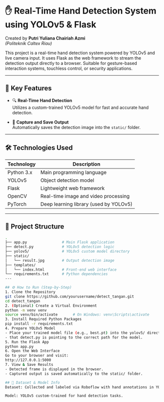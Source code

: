 # ✋ Real-Time Hand Detection System using YOLOv5 & Flask

Created by **Putri Yuliana Chairiah Azmi**  
*(Politeknik Caltex Riau)*

This project is a real-time hand detection system powered by YOLOv5 and live camera input. It uses Flask as the web framework to stream the detection output directly to a browser. Suitable for gesture-based interaction systems, touchless control, or security applications.

---

## 🚀 Key Features

- 🔍 **Real-Time Hand Detection**  
  Utilizes a custom-trained YOLOv5 model for fast and accurate hand detection.

- 📸 **Capture and Save Output**  
  Automatically saves the detection image into the `static/` folder.

---

## 🛠 Technologies Used

| Technology | Description |
|------------|-------------|
| Python 3.x | Main programming language |
| YOLOv5     | Object detection model |
| Flask      | Lightweight web framework |
| OpenCV     | Real-time image and video processing |
| PyTorch    | Deep learning library (used by YOLOv5) |

---

## 📁 Project Structure

```bash
.
├── app.py                # Main Flask application
├── detect.py             # YOLOv5 detection logic
├── yolov5/               # YOLOv5 custom model directory
├── static/
│   └── result.jpg        # Output detection image
├── templates/
│   └── index.html        # Front-end web interface
└── requirements.txt      # Python dependencies
---

## ⚙️ How to Run (Step-by-Step)
1. Clone the Repository
git clone https://github.com/yourusername/detect_tangan.git
cd detect_tangan
2. (Optional) Create a Virtual Environment
python -m venv venv
source venv/bin/activate       # On Windows: venv\Scripts\activate
3. Install Required Python Packages
pip install -r requirements.txt
4. Prepare YOLOv5 Model
- Place your trained model file (e.g., best.pt) into the yolov5/ directory.
- that detect.py is pointing to the correct path for the model.
5. Run the Flask App
python app.py
6. Open the Web Interface
Go to your browser and visit:
http://127.0.0.1:5000
7. View & Save Results
- Detected frame is displayed in the browser.
- Captured output is saved automatically to the static/ folder.

## 🧠 Dataset & Model Info
Dataset: Collected and labeled via Roboflow with hand annotations in YOLO format.

Model: YOLOv5 custom-trained for hand detection tasks.
